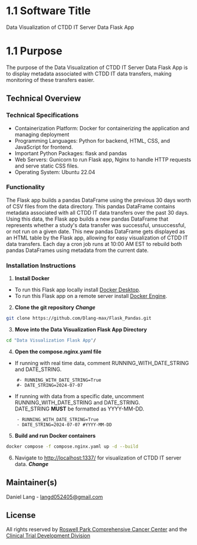 # 1.1 Software Title
Data Visualization of CTDD IT Server Data Flask App

# 1.1 Purpose
The purpose of the Data Visualization of CTDD IT Server Data Flask App is to display metadata associated with CTDD IT data transfers, making monitoring of these transfers easier.  

## Technical Overview

### Technical Specifications
+ Containerization Platform: Docker for containerizing the application and managing deployment
+ Programming Languages: Python for backend, HTML, CSS, and JavaScript for frontend.
+ Important Python Packages: flask and pandas
+ Web Servers: Gunicorn to run Flask app, Nginx to handle HTTP requests and serve static CSS files.
+ Operating System: Ubuntu 22.04

### Functionality
The Flask app builds a pandas DataFrame using the previous 30 days worth of CSV files from the data directory. This pandas DataFrame contains metadata associated with all CTDD IT data transfers over the past 30 days. Using this data, the Flask app builds a new pandas DataFrame that represents whether a study's data transfer was successful, unsuccessful, or not run on a given date. This new pandas DataFrame gets displayed as an HTML table by the Flask app, allowing for easy visualization of CTDD IT data transfers. Each day a cron job runs at 10:00 AM EST to rebuild both pandas DataFrames using metadata from the current date. 


### Installation Instructions
1. **Install Docker** 
+ To run this Flask app locally install [Docker Desktop](https://docs.docker.com/get-docker/).
+ To run this Flask app on a remote server install [Docker Engine](https://docs.docker.com/engine/install/).

2. **Clone the git repository** ***Change***
```bash
git clone https://github.com/Dlang-max/Flask_Pandas.git
```
3. **Move into the Data Visualization Flask App Directory**
```bash
cd "Data Visualization Flask App"/
```

4. **Open the compose.nginx.yaml file**
+ If running with real time data, comment RUNNING_WITH_DATE_STRING and DATE_STRING.

```
    #- RUNNING_WITH_DATE_STRING=True
    #- DATE_STRING=2024-07-07
```

+ If running with data from a specific date, uncomment RUNNING_WITH_DATE_STRING and DATE_STRING. </br>
DATE_STRING **MUST** be formatted as YYYY-MM-DD.

```
    - RUNNING_WITH_DATE_STRING=True
    - DATE_STRING=2024-07-07 #YYYY-MM-DD
```

5. **Build and run Docker containers**
```bash
docker compose -f compose.nginx.yaml up -d --build
```

6. Navigate to [http://localhost:1337/](http://localhost:1337/) for visualization of CTDD IT server data. ***Change***


## Maintainer(s)
Daniel Lang - langd052405@gmail.com

## License
All rights reserved by [Roswell Park Comprehensive Cancer Center](https://www.roswellpark.org) and the [Clinical Trial Development Division](https://www.ctdd.org) 